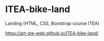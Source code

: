 # ITEA-bike-land
Landing (HTML, CSS, Bootstrap course ITEA)

https://art-ste-web.github.io/ITEA-bike-land/
